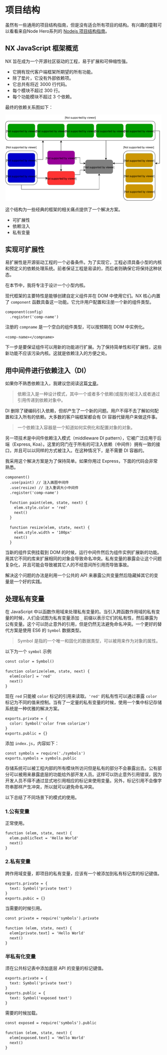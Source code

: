 # 项目结构

虽然有一些通用的项目结构指南，但是没有适合所有项目的结构。有兴趣的童鞋可以看看来自Node Hero系列的 [Nodejs 项目结构指南](https://blog.risingstack.com/node-hero-node-js-project-structure-tutorial/)。

## NX JavaScript 框架概览

NX 旨在成为一个开源社区驱动的工程，易于扩展和可伸缩性强。

- 它拥有现代客户端框架所期望的所有功能。
- 除了垫片，它没有外部依赖项。
- 它总共有将近 3000 行代码。
- 每个模块不超过 300 行。
- 每个功能模块不超过 3 个依赖。

最终的依赖关系图如下：

![](./assets/javascript_framework_in_2016_the_nx_project_structure.svg)

这个结构为一些经典的框架的相关痛点提供了一个解决方案。

- 可扩展性
- 依赖注入
- 私有变量

## 实现可扩展性

易扩展性是开源驱动工程的一个必备条件。为了实现它，工程必须具备小型的内核和预定义的依赖处理系统。前者保证工程是易读的，而后者则确保它将保持这种状态。

在本节中，我将专注于设计一个小型内核。

现代框架的主要特性是能够创建自定义组件并在 DOM 中使用它们。NX 核心内置了 `component` 函数具备这一功能。它允许用户配置和注册一个新的组件类型。

```
component(config)
  .register('comp-name')
```

注册的 `compname` 是一个空白的组件类型，可以按预期在 DOM 中实例化。

`<comp-name></compname>`

下一步是要保证组件可以用新的功能进行扩展。为了保持简单性和可扩展性，这些新功能不应该污染内核。这就是依赖注入的方便之处。

## 用中间件进行依赖注入（DI）

如果你不熟悉依赖注入，我建议您阅读这篇[文章](https://blog.risingstack.com/dependency-injection-in-node-js)。

> 依赖注入是一种设计模式，其中一个或者多个依赖(或服务)被注入或者通过引用传递到依赖对象中。

DI 删除了硬编码引入依赖，但却产生了一个新的问题。用户不得不去了解如何配置和注入所有的依赖。大多数的客户端框架都会有 DI 容器代替用户来做这件事。

> 一个依赖注入容器是一个知道如何实例化和配置对象的对象。

另一项技术是中间件依赖注入模式（middleware DI pattern），它被广泛应用于后端（Express, Koa）。这里的窍门在于所有的可注入依赖（中间件）拥有一致的接口，并且可以以同样的方式被注入。在这种情况下，是不需要 DI 容器的。

我采用这个解决方案是为了保持简单。如果你用过 Express，下面的代码会非常熟悉。

```
component()
  .use(paint) // 注入画图中间件
  .use(resize) // 注入重调大小中间件
  .register('comp-name')

  function paint(elem, state, next) {
    elem.style.color = 'red'
    next()
  }

  function resize(elem, state, next) {
    elem.style.width = '100px'
    next()
  }
```

当新的组件实例挂载到 DOM 的时候，运行中间件然后为组件实例扩展新的功能。用其它不同的库来扩展相同的对象会导致命名冲突。私有变量的暴露会让这个问题复杂化，并且可能会导致被其它人的不经意间所引用而导致事故。



解决这个问题的办法是利用一个公共的 API 来暴露公共变量然后隐藏掉其它的变量是一个好的实践。

## 处理私有变量

在 JavaScript 中以函数作用域来处理私有变量的。当引入跨函数作用域的私有变量的时候，人们会试图为私有变量添加 `_` 前缀以表示它们的私有性，然后暴露为公有变量。这个可以防止意外的引用，但是仍然无法避免命名冲突。一个更好的替代方案是使用 ES6 的 `Symbol` 数据类型。

> Symbol 是指的一个唯一和固化的数据类型，可以被用来作为对象的属性。

以下为一个 `symbol` 示例

```
const color = Symbol()

function colorize(elem, state, next) {
  elem[color] = 'red'
  next()
}
```

现在 `red` 只能被 `color` 标记的引用来读取。`'red'` 的私有性可以通过暴露 `color` 标记为不同的值来控制。当有了一定量的私有变量的时候，使用一个集中标记存储系统是一种优雅的解决方案。

```
exports.private = {
  color: Symbol('color from colorize')
}
exports.public = {}
```

添加 `index.js`，内容如下：

```
const symbols = require('./symbols')
exports.symbols = symbols.public
```

存储系统可以被工程内部的所有模块所访问但是私有的部分不会暴露出去。公有部分可以被用来暴露底层的功能给外部开发人员。这样可以防止意外引用错误，因为开发人员不得不通过显式地引用相应的标记来使用变量。另外，标记引用不会像字符串那样产生冲突，所以就可以避免命名冲突。

以下总结了不同场景下的模式的使用。

### 1.公有变量

正常使用。

```
function (elem, state, next) {
  elem.publicText = 'Hello World'
  next()
}
```

### 2.私有变量

跨作用域变量，即项目的私有变量，应该有一个被添加到私有标记库的标记键值。

```
exports.private = {
  text: Symbol('private text')
}
exports.pubic = {}
```

当需要的时候引用。

```
const private = require('symbols').private

function (elem, state, next) {
  elem[private.text] = 'Hello World'
  next()
}
```

### 半私有化变量

须在公共标记表中添加底层 API 的变量的标记键值。

```
exports.private = {
  text: Symbol('private text')
}
exports.public = {
  text: Symbol('exposed text')
}
```

需要的时候加载。

```
const exposed = require('symbols').public

function (elem, state, next) {
  elem[exposed.text] = 'Hello World'
  next()
}
```
